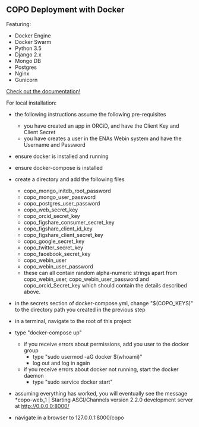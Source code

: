 ## COPO Deployment with Docker

Featuring:

- Docker Engine
- Docker Swarm
- Python 3.5
- Django 2.x
- Mongo DB
- Postgres
- Nginx
- Gunicorn


[Check out the documentation!](http://copo-project.readthedocs.io/en/latest/)

For local installation:

* the following instructions assume the following pre-requisites
	* you have created an app in ORCiD, and have the Client Key and Client Secret
	* you have creates a user in the ENAs Webin system and have the Username and Password

* ensure docker is installed and running

* ensure docker-compose is installed

* create a directory and add the following files
    * copo_mongo_initdb_root_password
    * copo_mongo_user_password
    * copo_postgres_user_password
    * copo_web_secret_key
    * copo_orcid_secret_key
    * copo_figshare_consumer_secret_key
    * copo_figshare_client_id_key
    * copo_figshare_client_secret_key
    * copo_google_secret_key
    * copo_twitter_secret_key
    * copo_facebook_secret_key
    * copo_webin_user
    * copo_webin_user_password
    - these can all contain random alpha-numeric strings apart from copo_webin_user, copo_webin_user_password and copo_orcid_Secret_key which should contain the details described above.
* in the secrets section of docker-compose.yml, change "$(COPO_KEYS)" to the directory path you created in the previous step

* in a terminal, navigate to the root of this project

* type "docker-compose up"
    * if you receive errors about permissions, add you user to the docker group
        * type "sudo usermod -aG docker $(whoami)"
        * log out and log in again
    * if you receive errors about docker not running, start the docker daemon
        * type "sudo service docker start"
	
* assuming everything has worked, you will eventually see the message
	*copo-web_1       | Starting ASGI/Channels version 2.2.0 development server at http://0.0.0.0:8000/

* navigate in a browser to 127.0.0.1:8000/copo
